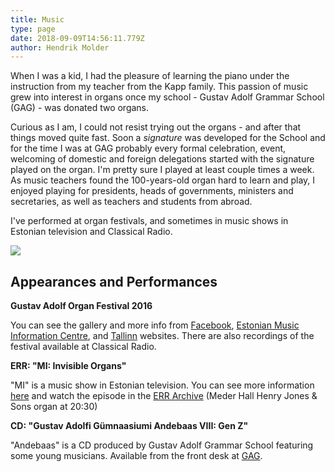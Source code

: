 ```yaml
---
title: Music
type: page
date: 2018-09-09T14:56:11.779Z
author: Hendrik Molder
---
```

When I was a kid, I had the pleasure of learning the piano under the instruction from my teacher from the Kapp family. This passion of music grew into interest in organs once my school - Gustav Adolf Grammar School (GAG) - was donated two organs.

Curious as I am, I could not resist trying out the organs - and after that things moved quite fast. Soon a _signature_ was developed for the School and for the time I was at GAG probably every formal celebration, event, welcoming of domestic and foreign delegations started with the signature played on the organ. I'm pretty sure I played at least couple times a week. As music teachers found the 100-years-old organ hard to learn and play, I enjoyed playing for presidents, heads of governments, ministers and secretaries, as well as teachers and students from abroad.

I've performed at organ festivals, and sometimes in music shows in Estonian television and Classical Radio.

![](https://ucarecdn.com/32f0514e-46fb-42a9-98dd-9bf4796e0b79/)

## Appearances and Performances

**Gustav Adolf Organ Festival 2016**

You can see the gallery and more info from [Facebook](https://www.facebook.com/gustavadolforganfestival/posts/891033077652369), [Estonian Music Information Centre](https://emic.ee/?sisu=syndmus&mid=209&id=1611&lang=est), and [Tallinn](https://www.tallinn.ee/est/haridus/Tallinna-klaveriopilaste-kontsert-GAG-orelifestivalil-09.06-2) websites. There are also recordings of the festival available at Classical Radio.

**ERR: "MI: Invisible Organs"**

"MI" is a music show in Estonian television. You can see more information [here](https://etv.err.ee/v/kultuurisaated/mi/saated/1cd9d997-db2b-4269-b163-1ff3208edd44/mi-nahtamatud-orelid) and watch the episode in the [ERR Archive](https://arhiiv.err.ee/guid/20151204003949401000300112290E2BA238B440000000792B00000D0F036634) (Meder Hall Henry Jones & Sons organ at 20:30)

**CD: "Gustav Adolfi Gümnaasiumi Andebaas VIII: Gen Z"**

"Andebaas" is a CD produced by Gustav Adolf Grammar School featuring some young musicians. Available from the front desk at [GAG](http://gag.ee).
